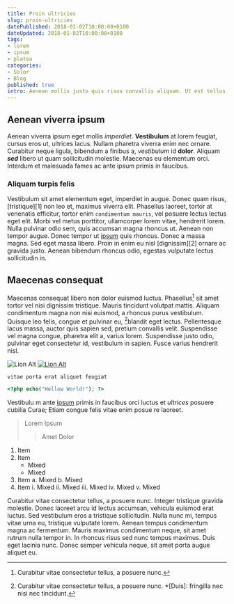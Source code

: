 ```yaml
---
title: Proin ultricies
slug: proin-ultricies
datePublished: 2018-01-02T10:00:00+0100
dateUpdated: 2018-01-02T10:00:00+0100
tags: 
- lorem
- ipsum
- platea
categories:
- Solor
- Blog
published: true
intro: Aenean mollis justo quis risus convallis aliquam. Ut est tellus, facilisis ultrices lorem a, ullamcorper elementum quam. Ut sed augue id neque pulvinar condimentum ut ac tellus. Proin ultricies et risus quis facilisis.
---
```


## Aenean viverra ipsum
Aenean viverra ipsum eget mollis *imperdiet*. __Vestibulum__ at lorem feugiat, cursus eros ut, ultrices lacus. Nullam pharetra viverra enim nec ornare. Curabitur neque ligula, bibendum a finibus a, _vestibulum_ id **dolor**. Aliquam *__sed__* libero ut quam sollicitudin molestie. Maecenas eu elementum orci. Interdum et malesuada fames ac ante ipsum primis in faucibus.

### Aliquam turpis felis
Vestibulum sit amet elementum eget, imperdiet in augue. Donec quam risus, [tristique][1] non leo et, maximus viverra elit. Phasellus laoreet, tortor at venenatis efficitur, tortor enim `condimentum mauris`, vel posuere lectus lectus eget elit. Morbi vel metus porttitor, ullamcorper lorem vitae, hendrerit lorem. Nulla pulvinar odio sem, quis accumsan magna rhoncus ut. Aenean non tempor augue. Donec tempor ut [ipsum](http://example.test/ "Ex Test") quis rhoncus. Donec a massa magna. Sed eget massa libero. Proin in enim eu nisl [dignissim][2] ornare ac gravida justo. Aenean bibendum rhoncus odio, egestas vulputate lectus sollicitudin in.

## Maecenas consequat
Maecenas consequat libero non dolor euismod luctus. Phasellus[^1] sit amet tortor vel nisi dignissim tristique. Mauris tincidunt volutpat mattis. Aliquam condimentum magna non nisi euismod, a rhoncus purus vestibulum. Quisque leo felis, congue et pulvinar eu, [^2]blandit eget lectus. Pellentesque lacus massa, auctor quis sapien sed, pretium convallis velit. Suspendisse vel magna congue, pharetra elit a, varius lorem. Suspendisse justo odio, pulvinar eget consectetur id, vestibulum in sapien. Fusce varius hendrerit nisl. 

![Lion Alt](https://d30y9cdsu7xlg0.cloudfront.net/png/1325042-42.png "Lion")
[![Lion Alt](https://d30y9cdsu7xlg0.cloudfront.net/png/1325042-42.png)](http://example.com/ "Lion 2")

```
vitae porta erat aliquet feugiat
```
```PHP
<?php echo("Hellow World!"); ?>
```

  Vestibulu  m ante [ipsum](https://a.test "A") primis 
  in faucibus orci luctus et *ultrices* 
  posuere cubilia Curae; Etiam congue
  felis vitae enim posue  re laoreet.

> Lorem
> Ipsum
> > Amet
> Dolor

1. Item
2. Item
   * Mixed
   * Mixed  
3. Item
   a. Mixed
   b. Mixed
4. Item
   i. Mixed
   ii. Mixed
   iii. Mixed
   iv. Mixed
   v. Mixed

Curabitur vitae consectetur tellus, a posuere nunc. Integer tristique gravida molestie. Donec laoreet arcu id lectus accumsan, vehicula euismod erat luctus. Sed vestibulum eros a tristique sollicitudin. Nulla nunc mi, tempus vitae urna eu, tristique vulputate lorem. Aenean tempus condimentum magna ac fermentum. Mauris maximus condimentum neque, sit amet rutrum nulla tempor in. In rhoncus risus sed nunc tempus maximus. Duis eget lacinia nunc. Donec semper vehicula neque, sit amet porta augue aliquet eu. 

[^1]: Curabitur vitae consectetur tellus, a posuere nunc. 
[^2]: Curabitur vitae consectetur tellus, a posuere nunc. 
*[Duis]: fringilla nec nisi nec tincidunt.
